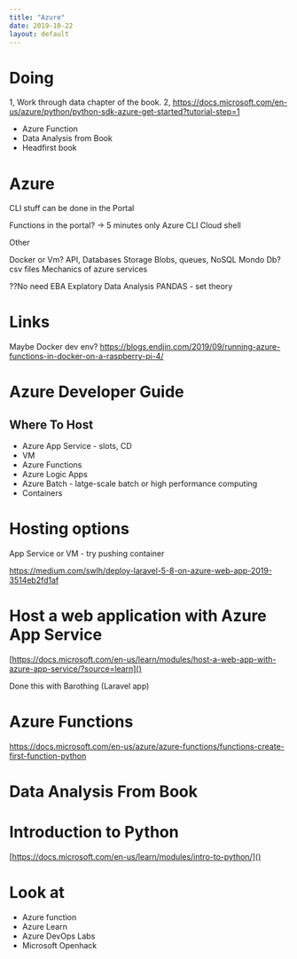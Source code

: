 ```yaml
---
title: "Azure"
date: 2019-10-22
layout: default
---
```


# Doing

1, Work through data chapter of the book.
2, https://docs.microsoft.com/en-us/azure/python/python-sdk-azure-get-started?tutorial-step=1



* Azure Function
* Data Analysis from Book
* Headfirst book

# Azure
CLI stuff can be done in the Portal

Functions in the portal? -> 5 minutes only
Azure CLI Cloud shell

Other 

Docker or Vm?
API,
Databases
Storage Blobs, queues, NoSQL Mondo Db?
csv files
Mechanics of azure services

??No need
EBA Explatory Data Analysis
PANDAS - set theory






# Links

Maybe Docker dev env?
https://blogs.endjin.com/2019/09/running-azure-functions-in-docker-on-a-raspberry-pi-4/


# Azure Developer Guide
## Where To Host
* Azure App Service - slots, CD
* VM
* Azure Functions
* Azure Logic Apps
* Azure Batch - latge-scale batch or high performance computing
* Containers







# Hosting options

App Service or VM - try pushing container

https://medium.com/swlh/deploy-laravel-5-8-on-azure-web-app-2019-3514eb2fd1af



# Host a web application with Azure App Service
[https://docs.microsoft.com/en-us/learn/modules/host-a-web-app-with-azure-app-service/?source=learn]()

Done this with Barothing (Laravel app)


# Azure Functions

https://docs.microsoft.com/en-us/azure/azure-functions/functions-create-first-function-python

# Data Analysis From Book



# Introduction to Python 
[https://docs.microsoft.com/en-us/learn/modules/intro-to-python/]()



# Look at
* Azure function
* Azure Learn
* Azure DevOps Labs
* Microsoft Openhack
